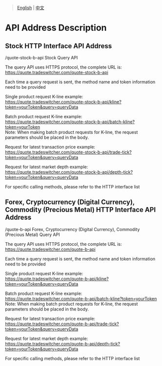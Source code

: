 > [English](./api_address_description.md) | [中文](./api_address_description_cn.md)

# API Address Description

## Stock HTTP Interface API Address
/quote-stock-b-api    Stock Query API<br/>

The query API uses HTTPS protocol, the complete URL is:<br/>https://quote.tradeswitcher.com/quote-stock-b-api<br/>

Each time a query request is sent, the method name and token information need to be provided<br/>

Single product request K-line example:<br/>
https://quote.tradeswitcher.com/quote-stock-b-api/kline?token=yourToken&query=queryData<br/>

Batch product request K-line example:<br/>
https://quote.tradeswitcher.com/quote-stock-b-api/batch-kline?token=yourToken<br/>
Note: When making batch product requests for K-line, the request parameters should be placed in the body.<br/>

Request for latest transaction price example:<br/>
https://quote.tradeswitcher.com/quote-stock-b-api/trade-tick?token=yourToken&query=queryData<br/>

Request for latest market depth example:<br/>
https://quote.tradeswitcher.com/quote-stock-b-api/depth-tick?token=yourToken&query=queryData<br/>

For specific calling methods, please refer to the HTTP interface list<br/>

## Forex, Cryptocurrency (Digital Currency), Commodity (Precious Metal) HTTP Interface API Address
/quote-b-api Forex, Cryptocurrency (Digital Currency), Commodity (Precious Metal) Query API<br/>

The query API uses HTTPS protocol, the complete URL is:<br/>https://quote.tradeswitcher.com/quote-b-api<br/>

Each time a query request is sent, the method name and token information need to be provided<br/>

Single product request K-line example:
https://quote.tradeswitcher.com/quote-b-api/kline?token=yourToken&query=queryData

Batch product request K-line example:
https://quote.tradeswitcher.com/quote-b-api/batch-kline?token=yourToken
Note: When making batch product requests for K-line, the request parameters should be placed in the body.<br/>

Request for latest transaction price example:
https://quote.tradeswitcher.com/quote-b-api/trade-tick?token=yourToken&query=queryData

Request for latest market depth example:
https://quote.tradeswitcher.com/quote-b-api/depth-tick?token=yourToken&query=queryData

For specific calling methods, please refer to the HTTP interface list<br/>
